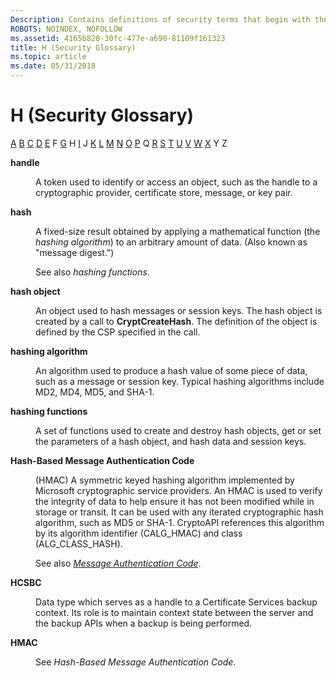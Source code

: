 ```yaml
---
Description: Contains definitions of security terms that begin with the letter H.
ROBOTS: NOINDEX, NOFOLLOW
ms.assetid: 4165b820-30fc-477e-a690-81109f161323
title: H (Security Glossary)
ms.topic: article
ms.date: 05/31/2018
---
```


# H (Security Glossary)

[A](a-gly.md) [B](b-gly.md) [C](c-gly.md) [D](d-gly.md) [E](e-gly.md) F [G](g-gly.md) H [I](i-gly.md) J [K](k-gly.md) [L](l-gly.md) [M](m-gly.md) [N](n-gly.md) [O](o-gly.md) [P](p-gly.md) Q [R](r-gly.md) [S](s-gly.md) [T](t-gly.md) [U](u-gly.md) [V](v-gly.md) [W](w-gly.md) [X](x-gly.md) Y Z

<dl> <dt>

<span id="_security_handle_gly"></span><span id="_SECURITY_HANDLE_GLY"></span>**handle**
</dt> <dd>

A token used to identify or access an object, such as the handle to a cryptographic provider, certificate store, message, or key pair.

</dd> <dt>

<span id="_security_hash_gly"></span><span id="_SECURITY_HASH_GLY"></span>**hash**
</dt> <dd>

A fixed-size result obtained by applying a mathematical function (the *hashing algorithm*) to an arbitrary amount of data. (Also known as "message digest.")

See also *hashing functions*.

</dd> <dt>

<span id="_security_hash_object_gly"></span><span id="_SECURITY_HASH_OBJECT_GLY"></span>**hash object**
</dt> <dd>

An object used to hash messages or session keys. The hash object is created by a call to **CryptCreateHash**. The definition of the object is defined by the CSP specified in the call.

</dd> <dt>

<span id="_security_hashing_algorithm_gly"></span><span id="_SECURITY_HASHING_ALGORITHM_GLY"></span>**hashing algorithm**
</dt> <dd>

An algorithm used to produce a hash value of some piece of data, such as a message or session key. Typical hashing algorithms include MD2, MD4, MD5, and SHA-1.

</dd> <dt>

<span id="_security_hashing_functions_gly"></span><span id="_SECURITY_HASHING_FUNCTIONS_GLY"></span>**hashing functions**
</dt> <dd>

A set of functions used to create and destroy hash objects, get or set the parameters of a hash object, and hash data and session keys.

</dd> <dt>

<span id="_security_hash_based_message_authentication_code_gly"></span><span id="_SECURITY_HASH_BASED_MESSAGE_AUTHENTICATION_CODE_GLY"></span>**Hash-Based Message Authentication Code**
</dt> <dd>

(HMAC) A symmetric keyed hashing algorithm implemented by Microsoft cryptographic service providers. An HMAC is used to verify the integrity of data to help ensure it has not been modified while in storage or transit. It can be used with any iterated cryptographic hash algorithm, such as MD5 or SHA-1. CryptoAPI references this algorithm by its algorithm identifier (CALG\_HMAC) and class (ALG\_CLASS\_HASH).

See also [*Message Authentication Code*](m-gly.md).

</dd> <dt>

<span id="_security_hcsbc_gly"></span><span id="_SECURITY_HCSBC_GLY"></span>**HCSBC**
</dt> <dd>

Data type which serves as a handle to a Certificate Services backup context. Its role is to maintain context state between the server and the backup APIs when a backup is being performed.

</dd> <dt>

<span id="_security_hmac_gly"></span><span id="_SECURITY_HMAC_GLY"></span>**HMAC**
</dt> <dd>

See *Hash-Based Message Authentication Code*.

</dd> </dl>

 

 



